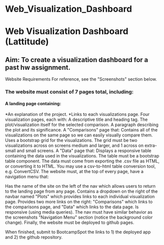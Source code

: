# Web_Visualization_Dashboard

<h1><b>Web Visualization Dashboard (Lattitude)</h1></b>

<h2> Aim: To create a visualization dashboard for a past hw assignment. </h2>

<p>Website Requirements
For reference, see the "Screenshots" section below.

<h3><b>The website must consist of 7 pages total, including:</h3></b>

<h4><b>A landing page containing:</h4></b>
  *An explanation of the project.
  *Links to each visualizations page.
Four visualization pages, each with:
A descriptive title and heading tag.
The plot/visualization itself for the selected comparison.
A paragraph describing the plot and its significance.
A "Comparisons" page that:
Contains all of the visualizations on the same page so we can easily visually compare them.
Uses a bootstrap grid for the visualizations.
The grid must be two visualizations across on screens medium and larger, and 1 across on extra-small and small screens.
A "Data" page that:
Displays a responsive table containing the data used in the visualizations.
The table must be a bootstrap table component.
The data must come from exporting the .csv file as HTML, or converting it to HTML. You may use a csv-to-html table conversion tool, e.g. ConvertCSV.
The website must, at the top of every page, have a navigation menu that:

Has the name of the site on the left of the nav which allows users to return to the landing page from any page.
Contains a dropdown on the right of the navbar named "Plots" which provides links to each individual visualization page.
Provides two more links on the right: "Comparisons" which links to the comparisons page, and "Data" which links to the data page.
Is responsive (using media queries). The nav must have similar behavior as the screenshots "Navigation Menu" section (notice the background color change).
Finally, the website must be deployed to github pages.

When finished, submit to BootcampSpot the links to 1) the deployed app and 2) the github repository.<p>
